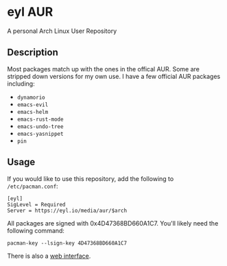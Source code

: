 # eyl AUR

A personal Arch Linux User Repository

## Description

Most packages match up with the ones in the offical AUR. Some are stripped down
versions for my own use. I have a few official AUR packages including:

- `dynamorio`
- `emacs-evil`
- `emacs-helm`
- `emacs-rust-mode`
- `emacs-undo-tree`
- `emacs-yasnippet`
- `pin`

## Usage

If you would like to use this repository, add the following to `/etc/pacman.conf`:

    [eyl]
    SigLevel = Required
    Server = https://eyl.io/media/aur/$arch

All packages are signed with 0x4D47368BD660A1C7. You'll likely need the
following command:

    pacman-key --lsign-key 4D47368BD660A1C7

There is also a [web interface](https://eyl.io/aur/).
